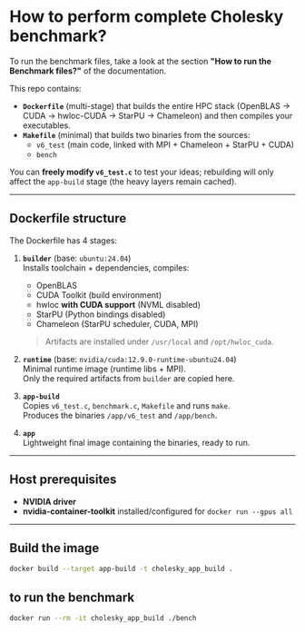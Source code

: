 # How to perform complete Cholesky benchmark?

To run the benchmark files, take a look at the section **"How to run the Benchmark files?"** of the documentation.

This repo contains:

* **`Dockerfile`** (multi-stage) that builds the entire HPC stack (OpenBLAS → CUDA → hwloc-CUDA → StarPU → Chameleon) and then compiles your executables.
* **`Makefile`** (minimal) that builds two binaries from the sources:
  * `v6_test` (main code, linked with MPI + Chameleon + StarPU + CUDA)
  * `bench`

You can **freely modify `v6_test.c`** to test your ideas; rebuilding will only affect the `app-build` stage (the heavy layers remain cached).

---

## Dockerfile structure

The Dockerfile has 4 stages:

1. **`builder`** (base: `ubuntu:24.04`)  
   Installs toolchain + dependencies, compiles:
   * OpenBLAS  
   * CUDA Toolkit (build environment)  
   * hwloc **with CUDA support** (NVML disabled)  
   * StarPU (Python bindings disabled)  
   * Chameleon (StarPU scheduler, CUDA, MPI)

   > Artifacts are installed under `/usr/local` and `/opt/hwloc_cuda`.

2. **`runtime`** (base: `nvidia/cuda:12.9.0-runtime-ubuntu24.04`)  
   Minimal runtime image (runtime libs + MPI).  
   Only the required artifacts from `builder` are copied here.

3. **`app-build`**  
   Copies `v6_test.c`, `benchmark.c`, `Makefile` and runs `make`.  
   Produces the binaries `/app/v6_test` and `/app/bench`.

4. **`app`**  
   Lightweight final image containing the binaries, ready to run.

---

## Host prerequisites

* **NVIDIA driver**  
* **nvidia-container-toolkit** installed/configured for `docker run --gpus all`

---

## Build the image

```bash
docker build --target app-build -t cholesky_app_build .
```

## to run the benchmark
```bash
docker run --rm -it cholesky_app_build ./bench
```
